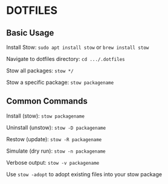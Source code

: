 # DOTFILES

## Basic Usage

Install Stow: `sudo apt install stow` or `brew install stow`

Navigate to dotfiles directory: `cd .../.dotfiles`

Stow all packages: `stow */`

Stow a specific package: `stow packagename`

## Common Commands

Install (stow): `stow packagename`

Uninstall (unstow): `stow -D packagename`

Restow (update): `stow -R packagename`

Simulate (dry run): `stow -n packagename`

Verbose output: `stow -v packagename`

Use `stow -adopt` to adopt existing files into your stow package
